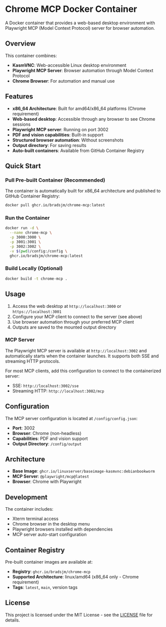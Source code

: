 # Chrome MCP Docker Container

A Docker container that provides a web-based desktop environment with Playwright MCP (Model Context Protocol) server for browser automation.

## Overview

This container combines:
- **KasmVNC**: Web-accessible Linux desktop environment
- **Playwright MCP Server**: Browser automation through Model Context Protocol
- **Chrome Browser**: For automation and manual use

## Features

- **x86_64 Architecture**: Built for amd64/x86_64 platforms (Chrome requirement)
- **Web-based desktop**: Accessible through any browser to see Chrome sessions
- **Playwright MCP server**: Running on port 3002
- **PDF and vision capabilities**: Built-in support
- **Structured browser automation**: Without screenshots
- **Output directory**: For saving results
- **Auto-built containers**: Available from GitHub Container Registry

## Quick Start

### Pull Pre-built Container (Recommended)

The container is automatically built for x86_64 architecture and published to GitHub Container Registry:

```bash
docker pull ghcr.io/bradsjm/chrome-mcp:latest
```

### Run the Container

```bash
docker run -d \
  --name chrome-mcp \
  -p 3000:3000 \
  -p 3001:3001 \
  -p 3002:3002 \
  -v $(pwd)/config:/config \
  ghcr.io/bradsjm/chrome-mcp:latest
```

### Build Locally (Optional)

```bash
docker build -t chrome-mcp .
```

## Usage

1. Access the web desktop at `http://localhost:3000` or `https://localhost:3001`
2. Configure your MCP client to connect to the server (see above)
3. Use browser automation through your preferred MCP client
4. Outputs are saved to the mounted output directory

### MCP Server

The Playwright MCP server is available at `http://localhost:3002` and automatically starts when the container launches. It supports both SSE and streaming HTTP protocols.

For most MCP clients, add this configuration to connect to the containerized server:

- SSE: `http://localhost:3002/sse`
- Streaming HTTP: `http://localhost:3002/mcp`

## Configuration

The MCP server configuration is located at `/config/config.json`:

- **Port**: 3002
- **Browser**: Chrome (non-headless)
- **Capabilities**: PDF and vision support
- **Output Directory**: `/config/output`

## Architecture

- **Base Image**: `ghcr.io/linuxserver/baseimage-kasmvnc:debianbookworm`
- **MCP Server**: `@playwright/mcp@latest`
- **Browser**: Chrome with Playwright

## Development

The container includes:
- Xterm terminal access
- Chrome browser in the desktop menu
- Playwright browsers installed with dependencies
- MCP server auto-start configuration

## Container Registry

Pre-built container images are available at:
- **Registry**: `ghcr.io/bradsjm/chrome-mcp`
- **Supported Architecture**: linux/amd64 (x86_64 only - Chrome requirement)
- **Tags**: `latest`, `main`, version tags

## License

This project is licensed under the MIT License - see the [LICENSE](LICENSE) file for details.
